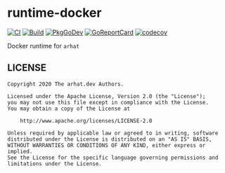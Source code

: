 # runtime-docker

[![CI](https://github.com/arhat-ext/runtime-docker/workflows/CI/badge.svg)](https://github.com/arhat-ext/runtime-docker/actions?query=workflow%3ACI)
[![Build](https://github.com/arhat-ext/runtime-docker/workflows/Build/badge.svg)](https://github.com/arhat-ext/runtime-docker/actions?query=workflow%3ABuild)
[![PkgGoDev](https://pkg.go.dev/badge/ext.arhat.dev/runtime-docker)](https://pkg.go.dev/ext.arhat.dev/runtime-docker)
[![GoReportCard](https://goreportcard.com/badge/ext.arhat.dev/runtime-docker)](https://goreportcard.com/report/ext.arhat.dev/runtime-docker)
[![codecov](https://codecov.io/gh/arhat-ext/runtime-docker/branch/master/graph/badge.svg)](https://codecov.io/gh/arhat-ext/runtime-docker)

Docker runtime for `arhat`

## LICENSE

```text
Copyright 2020 The arhat.dev Authors.

Licensed under the Apache License, Version 2.0 (the "License");
you may not use this file except in compliance with the License.
You may obtain a copy of the License at

    http://www.apache.org/licenses/LICENSE-2.0

Unless required by applicable law or agreed to in writing, software
distributed under the License is distributed on an "AS IS" BASIS,
WITHOUT WARRANTIES OR CONDITIONS OF ANY KIND, either express or implied.
See the License for the specific language governing permissions and
limitations under the License.
```
